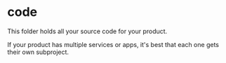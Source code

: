 # code

This folder holds all your source code for your product.

If your product has multiple services or apps, it's best that each one gets their own subproject. 
